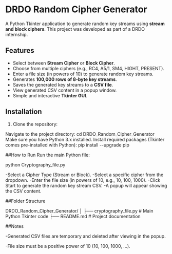 # DRDO Random Cipher Generator

A Python Tkinter application to generate random key streams using **stream and block ciphers**. This project was developed as part of a DRDO internship.

## Features

- Select between **Stream Cipher** or **Block Cipher**.
- Choose from multiple ciphers (e.g., RC4, A5/1, SM4, HIGHT, PRESENT).
- Enter a file size (in powers of 10) to generate random key streams.
- Generates **100,000 rows of 8-byte key streams**.
- Saves the generated key streams to a **CSV file**.
- View generated CSV content in a popup window.
- Simple and interactive **Tkinter GUI**.

## Installation

1. Clone the repository:
  
Navigate to the project directory:
cd DRDO_Random_Cipher_Generator
Make sure you have Python 3.x installed.
Install required packages (Tkinter comes pre-installed with Python):
pip install --upgrade pip

##How to Run
Run the main Python file:

python Cryptography_file.py

-Select a Cipher Type (Stream or Block).
-Select a specific cipher from the dropdown.
-Enter the file size (in powers of 10, e.g., 10, 100, 1000).
-Click Start to generate the random key stream CSV.
-A popup will appear showing the CSV content.

##Folder Structure

DRDO_Random_Cipher_Generator/
│
├── cryptography_file.py          # Main Python Tkinter code
├── README.md             # Project documentation

##Notes

-Generated CSV files are temporary and deleted after viewing in the popup.

-File size must be a positive power of 10 (10, 100, 1000, ...).
